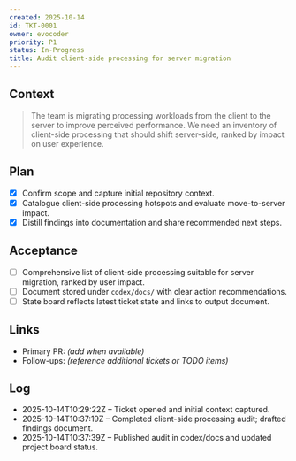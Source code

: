 ```yaml
---
created: 2025-10-14
id: TKT-0001
owner: evocoder
priority: P1
status: In-Progress
title: Audit client-side processing for server migration
---
```


## Context

> The team is migrating processing workloads from the client to the server to improve perceived performance. We need an inventory of client-side processing that should shift server-side, ranked by impact on user experience.

## Plan

- [x] Confirm scope and capture initial repository context.
- [x] Catalogue client-side processing hotspots and evaluate move-to-server impact.
- [x] Distill findings into documentation and share recommended next steps.

## Acceptance

- [ ] Comprehensive list of client-side processing suitable for server migration, ranked by user impact.
- [ ] Document stored under `codex/docs/` with clear action recommendations.
- [ ] State board reflects latest ticket state and links to output document.

## Links

- Primary PR: _(add when available)_
- Follow-ups: _(reference additional tickets or TODO items)_

## Log

- 2025-10-14T10:29:22Z – Ticket opened and initial context captured.
- 2025-10-14T10:37:19Z – Completed client-side processing audit; drafted findings document.
- 2025-10-14T10:37:39Z – Published audit in codex/docs and updated project board status.
